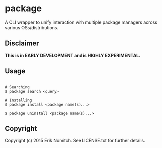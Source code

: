 # package

A CLI wrapper to unify interaction with multiple package managers across various OSs/distributions.

## Disclaimer

**This is in EARLY DEVELOPMENT and is HIGHLY EXPERIMENTAL.**

## Usage

```Shell

# Searching
$ package search <query>

# Installing
$ package install <package name(s)...>

$ package uninstall <package name(s)...>

```

## Copyright

Copyright (c) 2015 Erik Nomitch. See LICENSE.txt for
further details.

